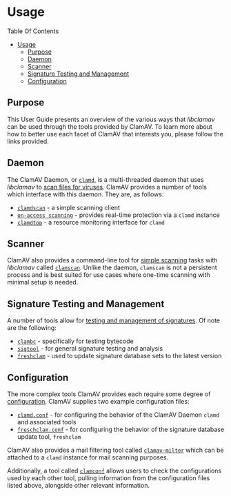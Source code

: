 # Usage

Table Of Contents

- [Usage](#usage)
  - [Purpose](#purpose)
  - [Daemon](#daemon)
  - [Scanner](#scanner)
  - [Signature Testing and Management](#signature-testing-and-management)
  - [Configuration](#configuration)

## Purpose

This User Guide presents an overview of the various ways that *libclamav* can be used through the tools provided by ClamAV. To learn more about how to better use each facet of ClamAV that interests you, please follow the links provided.

## Daemon

The ClamAV Daemon, or [`clamd`](Usage/Scanning.md#clamd), is a multi-threaded daemon that uses *libclamav* to [scan files for viruses](Usage/Scanning.md). ClamAV provides a number of tools which interface with this daemon. They are, as follows:

  - [`clamdscan`](Usage/Scanning.md#clamdscan) - a simple scanning client
  - [`on-access scanning`](Usage/Scanning.md#On-access-scanning) - provides real-time protection via a `clamd` instance
  - [`clamdtop`](Usage/Scanning.md#clamdtop) - a resource monitoring interface for `clamd`

## Scanner

ClamAV also provides a command-line tool for [simple scanning](Usage/Scanning.md) tasks with *libclamav* called [`clamscan`](Usage/Scanning.md#clamscan). Unlike the daemon, `clamscan` is not a persistent process and is best suited for use cases where one-time scanning with minimal setup is needed.

## Signature Testing and Management

A number of tools allow for [testing and management of signatures](Usage/SignatureManagement.md). Of note are the following:

  - [`clambc`](Usage/SignatureManagement.md#clambc) - specifically for testing bytecode
  - [`sigtool`](Usage/SignatureManagement.md#sigtool) - for general signature testing and analysis
  - [`freshclam`](Usage/SignatureManagement.md#freshclam) - used to update signature database sets to the latest version

## Configuration

The more complex tools ClamAV provides each require some degree of [configuration](Usage/Configuration.md). ClamAV supplies two example configuration files:

  - [`clamd.conf`](Usage/Configuration.md#clamdconf) - for configuring the behavior of the ClamAV Daemon `clamd` and associated tools
  - [`freschclam.conf`](Usage/Configuration.md#freshclamconf) - for configuring the behavior of the signature database update tool, `freshclam`

ClamAV also provides a mail filtering tool called [`clamav-milter`](Usage/Configuration.md#clamav-milter) which can be attached to a `clamd` instance for mail scanning purposes.

Additionally, a tool called [`clamconf`](Usage/Configuration.md#clamconf) allows users to check the configurations used by each other tool, pulling information from the configuration files listed above, alongside other relevant information.
